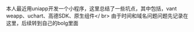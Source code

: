 本人最近用uniapp开发一个小程序，这里总结了一些坑点，其中包括，vant weapp、uchart、高德SDK、原生组件</ br>
由于时间和域名问题问题先记录在这里，后续转到自己的bolg里面
